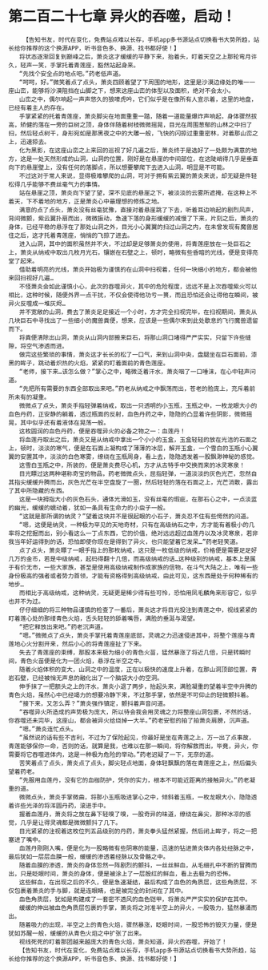 # 第二百二十七章 异火的吞噬，启动！
        【告知书友，时代在变化，免费站点难以长存，手机app多书源站点切换看书大势所趋，站长给你推荐的这个换源APP，听书音色多、换源、找书都好使！】
       将状态逐渐回复到巅峰之后，萧炎这才缓缓的平静下来，抬着头，盯着天空之上那轮弯月许久，轻声一笑，手掌托着青莲座，豁然站起身来。
       “先找个安全点的地点吧。”药老低声道。
       “呵呵，好。”微笑着点了点头，萧炎四顾着望了下周围的地形，这里是沙漠边缘处的唯一一座山峦，能够将沙漠阻挡在山脚之下，想来这座山峦的体型以及面积，绝对不会太小。
       山峦之中，偶尔响起一声声悠久的狼嚎虎吟，它们似乎是在像所有人宣示着，这里的地盘，已经有着主人的存在。
       手掌紧紧的托着青莲座，萧炎脚尖在地面重重一踏，随着一道能量爆炸声响起，身体骤然拔高，矫健的落在一旁的巨树之顶，身体伴随着树枝微微摇晃，目光在周围葱郁的山林之中扫了扫，然后轻点树干，身形宛如是那黑夜之中的大雕一般，飞快的闪掠过重重密林，对着那山峦之上，迅速掠去。
       化为黑影，在这座山峦之上来回的巡视了好几遍之后，萧炎终于是选好了一处颇为满意的地方，这是一处天然形成的山洞，山洞的位置，刚好是在悬崖的中间部位，在这陡峭得几乎是垂直向下的悬崖壁上，没有任何的落脚点，所以想要攀爬下去进入山洞，明显是不可能。
       不过这对于常人来说，显得极难攀爬的山洞，可对于拥有紫云翼的萧炎来说，却无疑是件轻松得几乎能够不费丝毫气力的事情。
       站在悬崖之顶，萧炎向下望了望，深不见底的悬崖之下，被淡淡的云雾所遮掩，在这种上不着天，下不着地的地方，正是萧炎心中最理想的修炼之地。
       满意的点了点头，萧炎没有丝毫犹豫，直接对着悬崖跳了下去，听着耳边响起的剧烈风声，背间微颤，紫云翼扑扇而出，微微振动，急速下落的身形缓缓的减慢了下来，片刻之后，萧炎的身体，已经平稳的悬浮在了那处山洞之外，目光小心翼翼的扫过山洞之内，在未曾发现有魔兽居住之后，这才托着青莲座，悄悄的飞掠了进去。
       进入山洞，其中的面积虽然并不大，不过却是足够萧炎的使用，将青莲座放在一处巨石之上，萧炎从纳戒中取出几枚月光石，镶嵌在石壁之上，顿时，略微有些昏暗的光线，便是变得亮堂了起来。
       借助着明亮的光线，萧炎开始极为谨慎的在山洞中扫视着，任何一块细小的地方，都会被他来回扫视好几遍…
       不怪萧炎会如此谨慎小心，此次的吞噬异火，其中的危险程度，远远不是上次吞噬紫火可以相比，这种时候，随便外界一点干扰，不仅会使得他功亏一篑，而且恐怕还会让得他在瞬间，被异火反噬成一堆灰烬…
       并不宽敞的山洞，费去了萧炎足足接近一个小时，方才完全扫视完毕，在扫视期间，萧炎从几块巨石中寻找出了一些细小的魔兽粪便，想来，应该是一些偶尔来到此处歇息的飞行魔兽遗留而下。
       将粪便清除出山洞，萧炎从山洞内部搬来巨石，将那山洞口堵得严严实实，只留下许些缝隙，将空气渗透而进。
       做完这些繁琐的事情，萧炎这才长长的松了一口气，来到山洞中央，盘腿坐在巨石面前，漆黑的眸子，跳动着炽热的火焰，紧紧的盯着面前的青色莲座。
       “老师，接下来…该怎么做？”掌心之中，略微泛着汗水，萧炎咽了一口唾沫，在心中轻声问道。
       “先把所有需要的东西全部取出来吧。”药老从纳戒之中飘荡而出，苍老的脸庞上，充斥着前所未有的凝重。
       微微点了点头，萧炎手指轻弹着纳戒，取出一只透明的小玉瓶，玉瓶之中，一枚龙眼大小的血色丹药，正安静的躺着，透过瓶面的反射，血色丹药之中，隐隐的凸显着许些阴影，微微摇晃，其中似乎还有着液体在晃荡一般。
       这枚圆润的血色丹药，便是吞噬异火的必备之物之一：血莲丹！
       将血莲丹取出之后，萧炎又是从纳戒中拿出一个小小的玉盒，玉盒轻轻的放在光洁的石面之上，顿时，淡淡的寒气，便是在石面上凝构成了薄薄的冰层，解开玉盒，一个雪白的玉瓶小心翼翼的安置其中，淡淡的白色寒雾，缭绕在玉瓶周身，看上去，隐隐透发着一股飘渺神秘的感觉。
       这雪白玉瓶之中，所装的，便是萧炎费尽心机，方才从古特手中交换而来的冰灵寒泉！
       目光瞟过这两种堪称奇宝的物品，药老微微点头，屈指轻弹，一道淡淡的灰色光芒，忽然自其指尖缓缓升腾而出，灰色光芒在半空盘旋了一圈，然后轻轻的落在石面之上，光芒消散，露出了其中所隐藏的东西。
       这是一块拇指大小的灰色石头，通体光滑如玉，没有丝毫的瑕疵，在那石心之中，一点淡蓝的幽光，缓缓的蠕动着，犹如一条具有生命力的小虫子一般。
       “这就是那所谓的纳灵？”望着这块并不是很起眼的小石子，萧炎忍不住有些愕然的问道。
       “嗯，这便是纳灵，一种极为罕见的天地奇材，只有在高级纳石之中，方才能有着极小的几率将之挖掘而出，别小看这么一丁点东西，它的价值，绝对远远超过血莲丹以及冰灵寒泉，若非我当年好运得到的话，恐怕即使你现在是得到了异火，也只能望着它发呆…”药老轻笑道。
       点了点头，萧炎瞟了一眼手指上的那枚纳戒，这只是一枚低级的纳戒，价格便是需要足足好几万的金币，若是中级纳戒，起码得翻十几倍，而高级纳戒的话…这种级别的纳戒，基本上是属于有价无市，一些大家族，甚至是使用高级纳戒制作成家族的信物，在斗气大陆之上，唯有一些身份极高的强者或者势力首领，才能有资格得到高级纳戒，由此可见，这东西是处于何种稀有的地步…
       而相比于高级纳戒，这种纳灵，无疑更是稀少得有些可怜，恐怕用凤毛麟角来形容它，似乎也并不为过。
       仔仔细细的将三种物品谨慎的检查了一番后，萧炎这才将目光投注到青莲之中，视线紧紧的盯着莲心处的那缕青色火焰，舌头轻轻的舔着嘴唇，满脸的垂涎与渴望。
       “把它释放出来吧。”药老沉声道。
       “嗯。”微微点了点头，萧炎手掌托着青莲座底部，灵魂之力迅速侵进其中，将整个莲座与青莲地心火分割开来，然后小心的将青莲座扯了下来。
       失去了青莲座的束缚，那股本来极为细小的青色火苗，猛然暴涨了将近几倍，只是转瞬时间，青色火苗便是化为一团火焰，悬浮在半空之中。
       随着火焰体积的变大，山洞之中的温度，正在以极快的速度上升着，在那山洞顶部位置，青岩石壁，已经被悄无声息的融化出了一个脑袋大小的空洞。
       伸手抹了一把额头之上的汗水，萧炎小退了两步，抬起头来，满脸凝重的望着半空中升腾的青色火焰，虽然心中已经竭力的想要冷静下来，不过那手掌，依然是不可仰止的轻微颤抖着。
       “接下来，又怎么弄？”萧炎强作镇定，颤抖着声音问道。
       “吞噬异火所造成的声势极为庞大，所以待会我会用灵魂之力将整座山洞包裹，不然的话，你吞噬还未完毕，这座山，都会被异火给烧掉一大半。”药老安慰的拍了拍萧炎肩膀，沉声道。
       “嗯。”萧炎连忙点头。
       “虽然说的话有些不吉利，不过为了保险起见，你最好是坐在青莲之上，万一出了点事故，青莲能够保你一命，否则的话，就算是我，也难以在那一瞬间，将你解救而出，毕竟，异火，你需要将它吞噬进体内，这是一种极为危险的举动。”药老迟疑了一下，无奈的道。
       苦笑着点了点头，萧炎点了点头，脚尖轻点地面，身体轻飘飘的落在青莲座之上，然后偏头望着药老。
       “先服用血莲丹，没有它的血枷防护，凭你的实力，根本不可能近距离的接触异火。”药老凝重的道。
       微微点头，萧炎手掌微曲，将那小玉瓶吸进掌心之中，倾斜着玉瓶，一枚龙眼大小，隐隐透着许些光泽的将浑圆丹药，滚进手中。
       握着血莲丹，萧炎将之放在鼻下轻嗅了嗅，一股奇异的味道，缭绕在鼻尖，那种冰凉的感觉，几乎是让得灵魂都是微微颤抖了几下。
       目光紧紧的注视着这枚位列五品级别的丹药，萧炎拳头猛然紧握，然后闭上眸子，将之一把塞进了嘴中。
       血莲丹刚刚入嘴，便是化为一股略微有些阴寒的能量，迅速的钻进萧炎体内各处经脉之中，最后犹如一层层血膜一般，缓缓的渗透着经脉以及骨骼之中。
       随着血膜的渗透，萧炎的身体忽然一阵剧烈的颤抖，一丝丝鲜血，从毛细孔中不断的冒腾而出，只是眨眼时间，萧炎的身体，便是被涂上了一层殷红的鲜血，看上去极为的恐怖。
       这些鲜血，在出现之后的不久，便是急速凝结，最后构成了血色的角质层，这些角质层，不仅包裹着萧炎的手与脚，就是连眼睛，也是被完全的封闭在了其中。
       血色角质层，犹如是构建成了一套密不透风的血色铠甲，将萧炎严严实实的保护在其中。
       缓缓的伸出被血色角质层包裹的手掌，萧炎将之对准半空上的异火，一股吸力，猛然暴涌而出。
       随着吸力的出现，半空之上的青色火焰，骤然暴涨，眨眼时间，一股恐怖的毁灭力量，便是犹如苏醒一般，缓缓的从青色火焰之中扩张了出来。
       视线死死的盯着那团越来越庞大的青色火焰，萧炎知道，异火的吞噬，开始了！
       【告知书友，时代在变化，免费站点难以长存，手机app多书源站点切换看书大势所趋，站长给你推荐的这个换源APP，听书音色多、换源、找书都好使！】